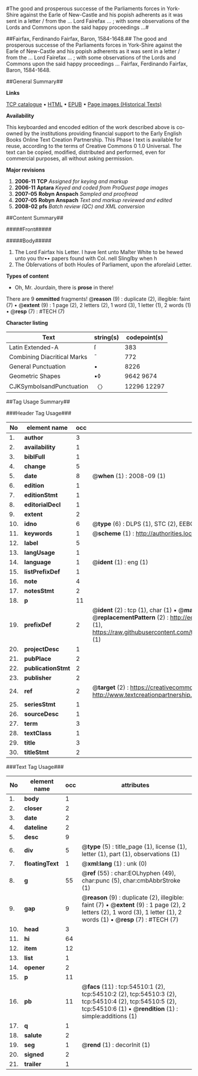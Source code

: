 #The good and prosperous successe of the Parliaments forces in York-Shire against the Earle of New-Castle and his popish adherents as it was sent in a letter / from the ... Lord Fairefax ... ; with some observations of the Lords and Commons upon the said happy proceedings ...#

##Fairfax, Ferdinando Fairfax, Baron, 1584-1648.##
The good and prosperous successe of the Parliaments forces in York-Shire against the Earle of New-Castle and his popish adherents as it was sent in a letter / from the ... Lord Fairefax ... ; with some observations of the Lords and Commons upon the said happy proceedings ...
Fairfax, Ferdinando Fairfax, Baron, 1584-1648.

##General Summary##

**Links**

[TCP catalogue](http://www.ota.ox.ac.uk/tcp/)  • 
[HTML](http://tei.it.ox.ac.uk/tcp/Texts-HTML/free/A39/A39638.html)  • 
[EPUB](http://tei.it.ox.ac.uk/tcp/Texts-EPUB/free/A39/A39638.epub) • 
[Page images (Historical Texts)](https://data.historicaltexts.jisc.ac.uk/view?pubId=eebo-12124120e&pageId=eebo-12124120e-54510-1)

**Availability**

This keyboarded and encoded edition of the
	       work described above is co-owned by the institutions
	       providing financial support to the Early English Books
	       Online Text Creation Partnership. This Phase I text is
	       available for reuse, according to the terms of Creative
	       Commons 0 1.0 Universal. The text can be copied,
	       modified, distributed and performed, even for
	       commercial purposes, all without asking permission.

**Major revisions**

1. __2006-11__ __TCP__ *Assigned for keying and markup*
1. __2006-11__ __Aptara__ *Keyed and coded from ProQuest page images*
1. __2007-05__ __Robyn Anspach__ *Sampled and proofread*
1. __2007-05__ __Robyn Anspach__ *Text and markup reviewed and edited*
1. __2008-02__ __pfs__ *Batch review (QC) and XML conversion*

##Content Summary##

#####Front#####

#####Body#####

1. The Lord Fairfax his Letter.
I have ſent unto Maſter White to be hewed unto you thr••
papers found with Col. nell Slingſby when h
1. The Obſervations of both Houſes of Parliament, upon
the aforeſaid Letter.

**Types of content**

  * Oh, Mr. Jourdain, there is **prose** in there!

There are 9 **ommitted** fragments! 
 @__reason__ (9) : duplicate (2), illegible: faint (7)  •  @__extent__ (9) : 1 page (2), 2 letters (2), 1 word (3), 1 letter (1), 2 words (1)  •  @__resp__ (7) : #TECH (7)

**Character listing**


|Text|string(s)|codepoint(s)|
|---|---|---|
|Latin Extended-A|ſ|383|
|Combining             Diacritical Marks|̄|772|
|General Punctuation|•|8226|
|Geometric Shapes|▪◊|9642 9674|
|CJKSymbolsandPunctuation|〈〉|12296 12297|

##Tag Usage Summary##

###Header Tag Usage###

|No|element name|occ|attributes|
|---|---|---|---|
|1.|__author__|3||
|2.|__availability__|1||
|3.|__biblFull__|1||
|4.|__change__|5||
|5.|__date__|8| @__when__ (1) : 2008-09 (1)|
|6.|__edition__|1||
|7.|__editionStmt__|1||
|8.|__editorialDecl__|1||
|9.|__extent__|2||
|10.|__idno__|6| @__type__ (6) : DLPS (1), STC (2), EEBO-CITATION (1), OCLC (1), VID (1)|
|11.|__keywords__|1| @__scheme__ (1) : http://authorities.loc.gov/ (1)|
|12.|__label__|5||
|13.|__langUsage__|1||
|14.|__language__|1| @__ident__ (1) : eng (1)|
|15.|__listPrefixDef__|1||
|16.|__note__|4||
|17.|__notesStmt__|2||
|18.|__p__|11||
|19.|__prefixDef__|2| @__ident__ (2) : tcp (1), char (1)  •  @__matchPattern__ (2) : ([0-9\-]+):([0-9IVX]+) (1), (.+) (1)  •  @__replacementPattern__ (2) : http://eebo.chadwyck.com/downloadtiff?vid=$1&page=$2 (1), https://raw.githubusercontent.com/textcreationpartnership/Texts/master/tcpchars.xml#$1 (1)|
|20.|__projectDesc__|1||
|21.|__pubPlace__|2||
|22.|__publicationStmt__|2||
|23.|__publisher__|2||
|24.|__ref__|2| @__target__ (2) : https://creativecommons.org/publicdomain/zero/1.0/ (1), http://www.textcreationpartnership.org/docs/. (1)|
|25.|__seriesStmt__|1||
|26.|__sourceDesc__|1||
|27.|__term__|3||
|28.|__textClass__|1||
|29.|__title__|3||
|30.|__titleStmt__|2||


###Text Tag Usage###

|No|element name|occ|attributes|
|---|---|---|---|
|1.|__body__|1||
|2.|__closer__|2||
|3.|__date__|2||
|4.|__dateline__|2||
|5.|__desc__|9||
|6.|__div__|5| @__type__ (5) : title_page (1), license (1), letter (1), part (1), observations (1)|
|7.|__floatingText__|1| @__xml:lang__ (1) : unk (0)|
|8.|__g__|55| @__ref__ (55) : char:EOLhyphen (49), char:punc (5), char:cmbAbbrStroke (1)|
|9.|__gap__|9| @__reason__ (9) : duplicate (2), illegible: faint (7)  •  @__extent__ (9) : 1 page (2), 2 letters (2), 1 word (3), 1 letter (1), 2 words (1)  •  @__resp__ (7) : #TECH (7)|
|10.|__head__|3||
|11.|__hi__|64||
|12.|__item__|12||
|13.|__list__|1||
|14.|__opener__|2||
|15.|__p__|11||
|16.|__pb__|11| @__facs__ (11) : tcp:54510:1 (2), tcp:54510:2 (2), tcp:54510:3 (2), tcp:54510:4 (2), tcp:54510:5 (2), tcp:54510:6 (1)  •  @__rendition__ (1) : simple:additions (1)|
|17.|__q__|1||
|18.|__salute__|2||
|19.|__seg__|1| @__rend__ (1) : decorInit (1)|
|20.|__signed__|2||
|21.|__trailer__|1||
